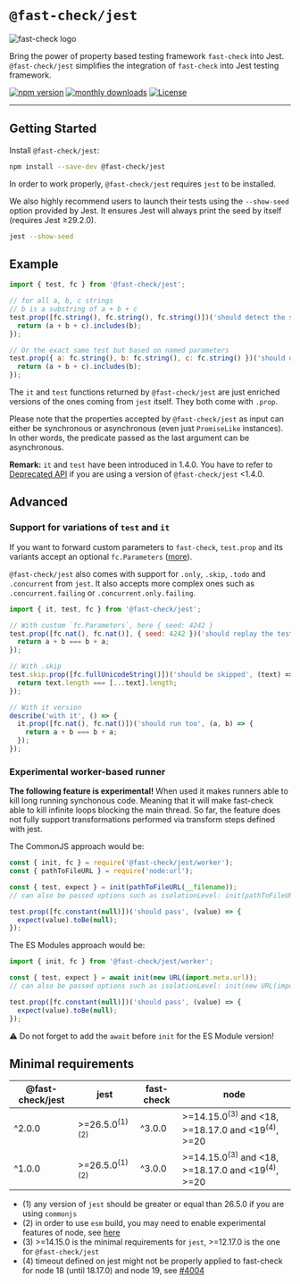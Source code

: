 # `@fast-check/jest`

![fast-check logo](https://media.githubusercontent.com/media/dubzzz/fast-check/main/website/static/img/logo.png)

Bring the power of property based testing framework `fast-check` into Jest.
`@fast-check/jest` simplifies the integration of `fast-check` into Jest testing framework.

<a href="https://badge.fury.io/js/@fast-check%2Fjest"><img src="https://badge.fury.io/js/@fast-check%2Fjest.svg" alt="npm version" /></a>
<a href="https://www.npmjs.com/package/@fast-check/jest"><img src="https://img.shields.io/npm/dm/@fast-check%2Fjest" alt="monthly downloads" /></a>
<a href="https://github.com/dubzzz/fast-check/blob/main/packages/jest/LICENSE"><img src="https://img.shields.io/npm/l/@fast-check%2Fjest.svg" alt="License" /></a>

---

## Getting Started

Install `@fast-check/jest`:

```bash
npm install --save-dev @fast-check/jest
```

In order to work properly, `@fast-check/jest` requires `jest` to be installed.

We also highly recommend users to launch their tests using the `--show-seed` option provided by Jest. It ensures Jest will always print the seed by itself (requires Jest ≥29.2.0).

```sh
jest --show-seed
```

## Example

```javascript
import { test, fc } from '@fast-check/jest';

// for all a, b, c strings
// b is a substring of a + b + c
test.prop([fc.string(), fc.string(), fc.string()])('should detect the substring', (a, b, c) => {
  return (a + b + c).includes(b);
});

// Or the exact same test but based on named parameters
test.prop({ a: fc.string(), b: fc.string(), c: fc.string() })('should detect the substring', ({ a, b, c }) => {
  return (a + b + c).includes(b);
});
```

The `it` and `test` functions returned by `@fast-check/jest` are just enriched versions of the ones coming from `jest` itself. They both come with `.prop`.

Please note that the properties accepted by `@fast-check/jest` as input can either be synchronous or asynchronous (even just `PromiseLike` instances). In other words, the predicate passed as the last argument can be asynchronous.

**Remark:** `it` and `test` have been introduced in 1.4.0. You have to refer to [Deprecated API](#deprecated-api) if you are using a version of `@fast-check/jest` <1.4.0.

## Advanced

### Support for variations of `test` and `it`

If you want to forward custom parameters to `fast-check`, `test.prop` and its variants accept an optional `fc.Parameters` ([more](https://fast-check.dev/docs/core-blocks/runners/#assert)).

`@fast-check/jest` also comes with support for `.only`, `.skip`, `.todo` and `.concurrent` from `jest`. It also accepts more complex ones such as `.concurrent.failing` or `.concurrent.only.failing`.

```javascript
import { it, test, fc } from '@fast-check/jest';

// With custom `fc.Parameters`, here { seed: 4242 }
test.prop([fc.nat(), fc.nat()], { seed: 4242 })('should replay the test for the seed 4242', (a, b) => {
  return a + b === b + a;
});

// With .skip
test.skip.prop([fc.fullUnicodeString()])('should be skipped', (text) => {
  return text.length === [...text].length;
});

// With it version
describe('with it', () => {
  it.prop([fc.nat(), fc.nat()])('should run too', (a, b) => {
    return a + b === b + a;
  });
});
```

### Experimental worker-based runner

**The following feature is experimental!** When used it makes runners able to kill long running synchonous code. Meaning that it will make fast-check able to kill infinite loops blocking the main thread. So far, the feature does not fully support transformations performed via transform steps defined with jest.

The CommonJS approach would be:

```js
const { init, fc } = require('@fast-check/jest/worker');
const { pathToFileURL } = require('node:url');

const { test, expect } = init(pathToFileURL(__filename));
// can also be passed options such as isolationLevel: init(pathToFileURL(__filename), {})

test.prop([fc.constant(null)])('should pass', (value) => {
  expect(value).toBe(null);
});
```

The ES Modules approach would be:

```js
import { init, fc } from '@fast-check/jest/worker';

const { test, expect } = await init(new URL(import.meta.url));
// can also be passed options such as isolationLevel: init(new URL(import.meta.url), {})

test.prop([fc.constant(null)])('should pass', (value) => {
  expect(value).toBe(null);
});
```

⚠️ Do not forget to add the `await` before `init` for the ES Module version!

## Minimal requirements

| @fast-check/jest | jest                                    | fast-check | node                                                                                  |
| ---------------- | --------------------------------------- | ---------- | ------------------------------------------------------------------------------------- |
| ^2.0.0           | &gt;=26.5.0<sup>(1)</sup><sup>(2)</sup> | ^3.0.0     | &gt;=14.15.0<sup>(3)</sup> and &lt;18, &gt;=18.17.0 and &lt;19<sup>(4)</sup>, &gt;=20 |
| ^1.0.0           | &gt;=26.5.0<sup>(1)</sup><sup>(2)</sup> | ^3.0.0     | &gt;=14.15.0<sup>(3)</sup> and &lt;18, &gt;=18.17.0 and &lt;19<sup>(4)</sup>, &gt;=20 |

- (1) any version of `jest` should be greater or equal than 26.5.0 if you are using `commonjs`
- (2) in order to use `esm` build, you may need to enable experimental features of node, see [here](https://github.com/dubzzz/fast-check/blob/main/packages/test-jest-bundle-esm/package.json)
- (3) &gt;=14.15.0 is the minimal requirements for `jest`, &gt;=12.17.0 is the one for `@fast-check/jest`
- (4) timeout defined on jest might not be properly applied to fast-check for node 18 (until 18.17.0) and node 19, see [#4004](https://github.com/dubzzz/fast-check/pull/4004)
